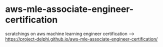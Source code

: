 # aws-mle-associate-engineer-certification

scratchings on aws machine learning engineer certification --> https://project-delphi.github.io/aws-mle-associate-engineer-certification/